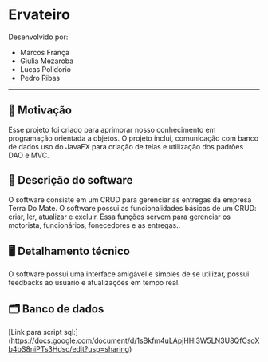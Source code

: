 # Ervateiro
Desenvolvido por:
- Marcos França
- Giulia Mezaroba
- Lucas Polidorio
- Pedro Ribas
---
## 💪 Motivação
Esse projeto foi criado para aprimorar nosso conhecimento em programação orientada a objetos. O projeto inclui, comunicação com banco de dados uso do JavaFX para criação de telas e utilização dos padrões DAO e MVC.

## 📄 Descrição do software

O software consiste em um CRUD para gerenciar as entregas da empresa Terra Do Mate. O software possui as funcionalidades básicas de um CRUD: criar, ler, atualizar e excluir. Essa funções servem para gerenciar os motorista, funcionários, fonecedores e as entregas..

## 🖥️ Detalhamento técnico

O software possui uma interface amigável e simples de se utilizar, possui feedbacks ao usuário e atualizações em tempo real.

## 🗂️ Banco de dados

[Link para script sql:] (https://docs.google.com/document/d/1sBkfm4uLApjHHl3W5LN3U8QfCsoXb4bS8niPTs3Hdsc/edit?usp=sharing)
